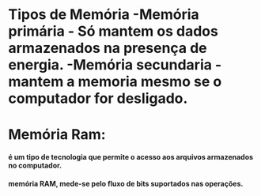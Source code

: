 <h1> Tipos de Memória
-Memória primária - Só mantem os dados armazenados na presença de energia.
-Memória secundaria - mantem a memoria mesmo se o computador for desligado.
<h1>Memória Ram:
  <h4>é um tipo de tecnologia que permite o acesso aos arquivos armazenados no computador.
  <h4>memória RAM, mede-se pelo fluxo de bits suportados nas operações.
